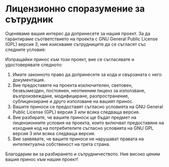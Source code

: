# Лицензионно споразумение за сътрудник

Оценяваме вашия интерес да допринесете за нашия проект. За да гарантираме съответствието на проекта с GNU General Public
License (GPL) версия 3, ние изискваме сътрудниците да се съгласят със следните условия:

Изпращайки принос към този проект, вие се съгласявате и удостоверявате следното:

1. Имате законното право да допринесете за кода и свързаната с него документация.
2. Вие предоставяте на проекта изключителен, световен, безвъзмезден, постоянен, неотменим лиценз за използване,
   възпроизвеждане, модифициране, разпространение, сублицензиране и друго използване на вашият принос.
3. Вашите приноси се предоставят съгласно условията на GNU General Public License (GPL) версия 3 или всяка следваща
   версия.
4. Вие разбирате, че вашите приноси ще бъдат предмет на лицензионните условия на проекта, които включват предоставяне на
   изходния код на потребителите съгласно условията на GNU GPL версия 3 или всяка следваща версия.
5. Вие заявявате, че вашите приноси не нарушават правата на интелектуална собственост на трета страна.


Благодарим ви за разбирането и сътрудничеството. Ние високо ценим вашия принос към нашия проект!